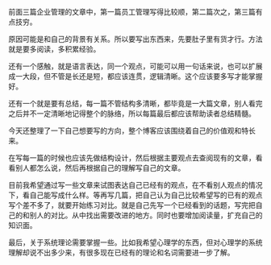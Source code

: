 前面三篇企业管理的文章中，第一篇员工管理写得比较顺，第二篇次之，第三篇有点技穷。

原因可能是和自己的背景有关系。所以要写出东西来，先要肚子里有货才行。方法就是要多阅读，多积累经验。

还有一个感触，就是语言表达，同一个观点，可能可以用一句话来说，也可以扩展成一大段，但不管是长还是短，都应该连贯，逻辑清晰。这个应该要多写才能掌握好。

还有一个就是要有总结，每一篇不管结构多清晰，都毕竟是一大篇文章，别人看完之后并不一定清晰地记得整个的脉络，所以每篇最后都应该帮助读者总结精髓。

今天还整理了一下自己想要写的方向，整个博客应该围绕着自己的价值观和特长来。

在写每一篇的时候也应该先做结构设计，然后根据主要观点去查阅现有的文章，看看别人都怎么说，然后再根据自己的理解写自己的文章。

目前我希望通过写一些文章来试图表达自己已经有的观点，在不看别人观点的情况下，看自己能写成什么样。等再写几篇，把自己认为自己比较希望写的已有的观点写个差不多了，就要开始练习对比。就是自己先写一个已经看到的话题，写完把自己的和别人的对比。从中找出需要改进的地方。同时也要增加阅读量，扩充自己的知识面。

最后，关于系统理论需要掌握一些。比如我希望心理学的东西，但对心理学的系统理解却说不出多少来，有很多现在已经有的理论和名词需要进一步了解。